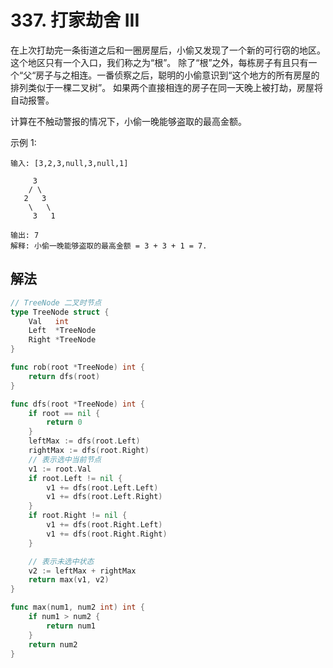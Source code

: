 # 337. 打家劫舍 III
在上次打劫完一条街道之后和一圈房屋后，小偷又发现了一个新的可行窃的地区。这个地区只有一个入口，我们称之为“根”。 除了“根”之外，每栋房子有且只有一个“父“房子与之相连。一番侦察之后，聪明的小偷意识到“这个地方的所有房屋的排列类似于一棵二叉树”。 如果两个直接相连的房子在同一天晚上被打劫，房屋将自动报警。

计算在不触动警报的情况下，小偷一晚能够盗取的最高金额。

示例 1:
```
输入: [3,2,3,null,3,null,1]

     3
    / \
   2   3
    \   \ 
     3   1

输出: 7 
解释: 小偷一晚能够盗取的最高金额 = 3 + 3 + 1 = 7.
```

## 解法

```go
// TreeNode 二叉时节点
type TreeNode struct {
	Val   int
	Left  *TreeNode
	Right *TreeNode
}

func rob(root *TreeNode) int {
	return dfs(root)
}

func dfs(root *TreeNode) int {
	if root == nil {
		return 0
	}
	leftMax := dfs(root.Left)
	rightMax := dfs(root.Right)
	// 表示选中当前节点
	v1 := root.Val
	if root.Left != nil {
		v1 += dfs(root.Left.Left)
		v1 += dfs(root.Left.Right)
	}
	if root.Right != nil {
		v1 += dfs(root.Right.Left)
		v1 += dfs(root.Right.Right)
	}

	// 表示未选中状态
	v2 := leftMax + rightMax
	return max(v1, v2)
}

func max(num1, num2 int) int {
	if num1 > num2 {
		return num1
	}
	return num2
}
```
